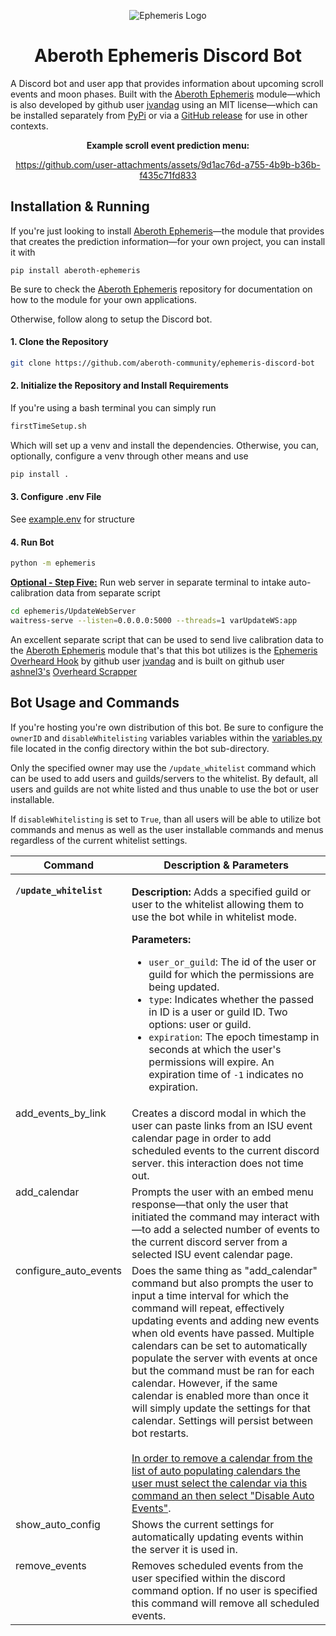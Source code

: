 <div style="user-select: none;" align="center">
    
![Ephemeris Logo](https://github.com/user-attachments/assets/ff091f40-9b89-453d-9692-cf10c9500475)
    
</div>

<h1 align="center">Aberoth Ephemeris Discord Bot</h1>

<p>A Discord bot and user app that provides information about upcoming scroll events and moon phases.
Built with the <a href="https://github.com/jvandag/aberoth-ephemeris">Aberoth Ephemeris</a> module&mdash;which is also developed by github user <a href="https://github.com/jvandag">jvandag</a> using an MIT license&mdash;which can be installed separately from <a href="https://pypi.org/project/aberoth-ephemeris/">PyPi</a> or via a <a href="https://github.com/jvandag/aberoth-ephemeris/releases/">GitHub release</a> for use in other contexts.</p>

<div align="center">
<b>Example scroll event prediction menu:</b>
<br>

https://github.com/user-attachments/assets/9d1ac76d-a755-4b9b-b36b-f435c71fd833

</div>

## Installation & Running

If you're just looking to install [Aberoth Ephemeris](https://github.com/jvandag/aberoth-ephemeris)&mdash;the module that provides that creates the prediction information&mdash;for your own project, you can install it with
```
pip install aberoth-ephemeris
```
Be sure to check the [Aberoth Ephemeris](https://github.com/jvandag/aberoth-ephemeris) repository for documentation on how to the module for your own applications.

Otherwise, follow along to setup the Discord bot.

#### 1. Clone the Repository

```bash
git clone https://github.com/aberoth-community/ephemeris-discord-bot
```

#### 2. Initialize the Repository and Install Requirements

If you're using a bash terminal you can simply run

```bash
firstTimeSetup.sh
```

Which will set up a venv and install the dependencies. Otherwise, you can, optionally, configure a venv through other means and use

```bash
pip install .
```

#### 3. Configure .env File

See [example.env](example.env) for structure

#### 4. Run Bot

```bash
python -m ephemeris
```

<u>**Optional - Step Five:**</u> Run web server in separate terminal to intake auto-calibration data from separate script

```bash
cd ephemeris/UpdateWebServer
waitress-serve --listen=0.0.0.0:5000 --threads=1 varUpdateWS:app
```

An excellent separate script that can be used to send live calibration data to the [Aberoth Ephemeris](https://github.com/jvandag/aberoth-ephemeris) module that's that this bot utilizes is the [Ephemeris Overheard Hook](https://github.com/aberoth-community/ephemeris-overheard-hook/tree/main) by github user [jvandag](https://github.com/jvandag) and is built on github user [ashnel3's](https://github.com/ashnel3) [Overheard Scrapper](https://github.com/aberoth-community/overheard)

## Bot Usage and Commands

If you're hosting you're own distribution of this bot. Be sure to configure the `ownerID` and `disableWhitelisting` variables variables within the [variables.py](ephemeris/discordBot/configFiles/variables.py) file located in the config directory within the bot sub-directory. 

Only the specified owner may use the `/update_whitelist` command which can be used to add users and guilds/servers to the whitelist. By default, all users and guilds are not white listed and thus unable to use the bot or user installable. 

If `disableWhitelisting` is set to `True`, than all users will be able to utilize bot commands and menus as well as the user installable commands and menus regardless of the current whitelist settings.

<table >
<thead>
  <tr>
    <th>Command</th>
    <th>Description & Parameters</th>
  </tr>
</thead>
<tbody valign="top">
  <tr>
    <td>
    
<b>`/update_whitelist`</b>

</td>
    <td><p><b>Description:</b> Adds a specified guild or user to the whitelist allowing them to use the bot while in whitelist mode.
    </p>
    <b>Parameters:</b>

- `user_or_guild`: The id of the user or guild for which the permissions are being updated.     
- `type`: Indicates whether the passed in ID is a user or guild ID. Two options: user or guild.
- `expiration`: The epoch timestamp in seconds at which the user's permissions will expire. An expiration time of `-1` indicates no expiration.
</td>
  </tr>
  <tr>
    <td>add_events_by_link</td>
    <td>Creates a discord modal in which the user can paste links from an ISU event calendar page in order to add scheduled events to the current discord server. this interaction does not time out.</td>
  </tr>
  <tr>
    <td>add_calendar</td>
    <td>Prompts the user with an embed menu response—that only the user that initiated the command may interact with—to add a selected number of events to the current discord server from a selected ISU event calendar page.</td>
  </tr>
  <tr>
    <td>configure_auto_events</td>
    <td>Does the same thing as "add_calendar" command but also prompts the user to input a time interval for which the command will repeat, effectively updating events and adding new events when old events have passed. Multiple calendars can be set to automatically populate the server with events at once but the command must be ran for each calendar. However, if the same calendar is enabled more than once it will simply update the settings for that calendar. Settings will persist between bot restarts.<br><br><ins>In order to remove a calendar from the list of auto populating calendars the user must select the calendar via this command an then select "Disable Auto Events"</ins>.</td>
  </tr>
  <tr>
    <td>show_auto_config</td>
    <td>Shows the current settings for automatically updating events within the server it is used in.</td>
  </tr>
  <tr>
    <td>remove_events</td>
    <td>Removes scheduled events from the user specified within the discord command option. If no user is specified this command will remove all scheduled events.</td>
  </tr>
</tbody>
</table>